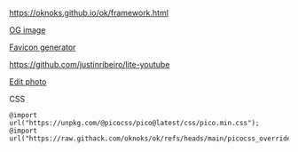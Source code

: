 https://oknoks.github.io/ok/framework.html

[OG image](https://tinyurl.com/2y2ctbp4)

[Favicon generator](https://tinyurl.com/favicon-img)


https://github.com/justinribeiro/lite-youtube

[Edit photo](https://oknoks.github.io/ok/bin/edit-photo.html)

CSS
```
@import url("https://unpkg.com/@picocss/pico@latest/css/pico.min.css");
@import url("https://raw.githack.com/oknoks/ok/refs/heads/main/picocss_override.css");

```
